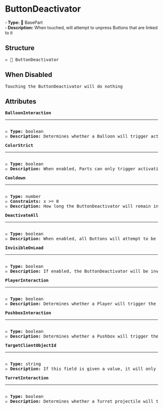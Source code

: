 # ButtonDeactivator

▫️ <b>Type:</b> 🔲 BasePart  
▫️ <b>Description:</b> When touched, will attempt to unpress Buttons that are linked to it

## Structure
<pre>
▫️ 🔲 ButtonDeactivator
</pre>

## When Disabled
<pre>
Touching the ButtonDeactivator will do nothing
</pre>

## Attributes
<pre>
<b>BalloonInteraction</b>  
<hr>
▫️ <b>Type:</b> boolean  
▫️ <b>Description:</b> Determines whether a Balloon will trigger activation of the Button  
</pre>

<pre>
<b>ColorStrict</b>  
<hr>
▫️ <b>Type:</b> boolean  
▫️ <b>Description:</b> When enabled, Parts can only trigger activation of the Button when they match the color of the Button. However, Parts that belong to the player are exempt from this rule 
</pre>

<pre>
<b>Cooldown</b>  
<hr>
▫️ <b>Type:</b> number  
▫️ <b>Constraints:</b> x >= 0  
▫️ <b>Description:</b> How long the ButtonDeactivator will remain inactive after being activated
</pre>

<pre>
<b>DeactivateAll</b>  
<hr>
▫️ <b>Type:</b> boolean  
▫️ <b>Description:</b> When enabled, all Buttons will attempt to be unpressed
</pre>

<pre>
<b>InvisibleOnLoad</b>  
<hr>
▫️ <b>Type:</b> boolean  
▫️ <b>Description:</b> If enabled, the ButtonDeactivator will be invisible when it is loaded into the Tower. This is useful if you want to be able to see the ButtonDeactivator while editing, but not while playing
</pre>

<pre>
<b>PlayerInteraction</b>  
<hr>
▫️ <b>Type:</b> boolean  
▫️ <b>Description:</b> Determines whether a Player will trigger the ButtonDeactivator  
</pre>

<pre>
<b>PushboxInteraction</b>  
<hr>
▫️ <b>Type:</b> boolean  
▫️ <b>Description:</b> Determines whether a Pushbox will trigger the ButtonDeactivator
</pre>

<pre>
<b>TargetClientObjectId</b>  
<hr>
▫️ <b>Type:</b> string  
▫️ <b>Description:</b> If this field is given a value, it will only affect Buttons that ClientObjectId. If this field is left blank, it will only affect Buttons that match the color of the ButtonDeactivator
</pre>

<pre>
<b>TurretInteraction</b>  
<hr>
▫️ <b>Type:</b> boolean  
▫️ <b>Description:</b> Determines whether a Turret projectile will trigger activation of the ButtonDeactivator  
</pre>
